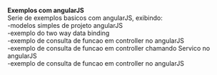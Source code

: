 <b>Exemplos com angularJS</b>
<br/>
Serie de exemplos basicos com angularJS, exibindo:
<br/>
-modelos simples de projeto angularJS<br/>
-exemplo do two way data binding <br/>
-exemplo de consulta de funcao em controller no angularJS <br/>
-exemplo de consulta de funcao em controller chamando Servico no angularJS <br/>
-exemplo de consulta de funcao em controller no angularJS <br/>
